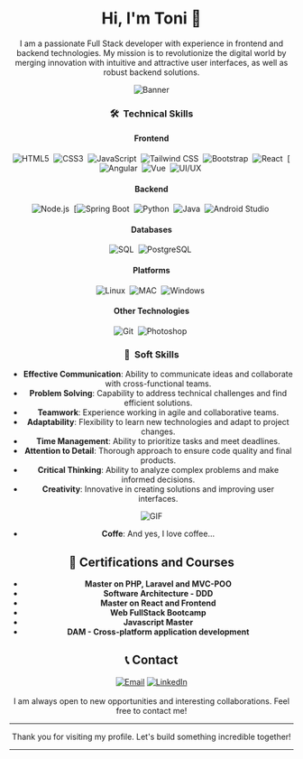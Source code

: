 <div align="center">
  <h1 align="center">Hi, I'm Toni 👋</h1>
</div>

<p align="center">
  I am a passionate Full Stack developer with experience in frontend and backend technologies. My mission is to revolutionize the digital world by merging innovation with intuitive and attractive user interfaces, as well as robust backend solutions.
</p>

<div align="center";">
  <img src="https://github.com/user-attachments/assets/e396416c-0a39-455f-811e-e80c849c0922" alt="Banner"" />
</div>


<div align="center">

### 🛠 &nbsp;Technical Skills

#### Frontend
![HTML5](https://img.shields.io/badge/HTML5-E34F26?style=flat&logo=html5&logoColor=white)&nbsp;
![CSS3](https://img.shields.io/badge/CSS3-1572B6?style=flat&logo=css3&logoColor=white)&nbsp;
![JavaScript](https://img.shields.io/badge/JavaScript-F7DF1E?style=flat&logo=javascript&logoColor=black)&nbsp;
![Tailwind CSS](https://img.shields.io/badge/Tailwind%20CSS-38B2AC?style=flat&logo=tailwind-css&logoColor=white)&nbsp;
![Bootstrap](https://img.shields.io/badge/Bootstrap-563D7C?style=flat&logo=bootstrap&logoColor=white)&nbsp;
![React](https://img.shields.io/badge/React-20232A?style=flat&logo=react&logoColor=61DAFB)&nbsp;
[![Angular](https://img.shields.io/badge/Angular-red?style=flat&logo=angular)&nbsp;
![Vue](https://img.shields.io/badge/Vue-4FC08D?style=flat&logo=vue.js&logoColor=white)&nbsp;
![UI/UX](https://img.shields.io/badge/UI%2FUX-000000?style=flat&logo=adobe&logoColor=white)&nbsp;

#### Backend
![Node.js](https://img.shields.io/badge/Node.js-43853D?style=flat&logo=node.js&logoColor=white)&nbsp;
[![Spring Boot](https://img.shields.io/badge/Spring_Boot-brightgreen?style=flat&logo=springboot)&nbsp;
![Python](https://img.shields.io/badge/Python-3776AB?style=flat&logo=python&logoColor=white)&nbsp;
![Java](https://img.shields.io/badge/Java-007396?style=flat&logo=java&logoColor=white)&nbsp;
![Android Studio](https://img.shields.io/badge/Android%20Studio-3DDC84?style=flat&logo=android-studio&logoColor=white)&nbsp;

#### Databases
![SQL](https://img.shields.io/badge/SQL-4479A1?style=flat&logo=postgresql&logoColor=white)&nbsp;
![PostgreSQL](https://img.shields.io/badge/PostgreSQL-336791?style=flat&logo=postgresql&logoColor=white)&nbsp;

#### Platforms
![Linux](https://img.shields.io/badge/Linux-FCC624?style=flat&logo=linux&logoColor=black)&nbsp;
![MAC](https://img.shields.io/badge/macOS-000000?style=flat&logo=apple&logoColor=white)&nbsp;
![Windows](https://img.shields.io/badge/Windows-0078D6?style=flat&logo=windows&logoColor=white)&nbsp;

#### Other Technologies
![Git](https://img.shields.io/badge/Git-F05032?style=flat&logo=git&logoColor=white)&nbsp;
![Photoshop](https://img.shields.io/badge/Photoshop-31A8FF?style=flat&logo=adobe-photoshop&logoColor=white)&nbsp;

### 🌟 &nbsp;Soft Skills

- **Effective Communication**: Ability to communicate ideas and collaborate with cross-functional teams.
- **Problem Solving**: Capability to address technical challenges and find efficient solutions.
- **Teamwork**: Experience working in agile and collaborative teams.
- **Adaptability**: Flexibility to learn new technologies and adapt to project changes.
- **Time Management**: Ability to prioritize tasks and meet deadlines.
- **Attention to Detail**: Thorough approach to ensure code quality and final products.
- **Critical Thinking**: Ability to analyze complex problems and make informed decisions.
- **Creativity**: Innovative in creating solutions and improving user interfaces.

<div align="center">
<img src="https://i.gifer.com/origin/09/097db72c8ff26d217f187fedb73f6d32_w200.gif" alt="GIF">
</div>

- **Coffe**: And yes, I love coffee...

## 📜 Certifications and Courses

- **Master on PHP, Laravel and MVC-POO**
- **Software Architecture - DDD**
- **Master on React and Frontend**
- **Web FullStack Bootcamp**
- **Javascript Master**
- **DAM - Cross-platform application development**

## 📞 Contact

<div align="center">
  <a href="mailto:tvr9869@gmail.com"><img src="https://img.shields.io/badge/Email-D14836?style=flat&logo=gmail&logoColor=white" alt="Email"></a>
  <a href="https://www.linkedin.com/in/tonivieirarubio-informatico/"><img src="https://img.shields.io/badge/LinkedIn-0077B5?style=flat&logo=linkedin&logoColor=white" alt="LinkedIn"></a>
</div>

<br />
I am always open to new opportunities and interesting collaborations. Feel free to contact me!

---

Thank you for visiting my profile. Let's build something incredible together!

---
